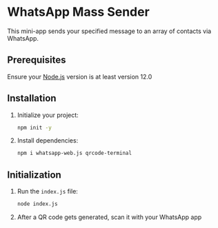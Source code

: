 # WhatsApp Mass Sender

This mini-app sends your specified message to an array of contacts via WhatsApp.

## Prerequisites
Ensure your [Node.js](https://nodejs.org/en/) version is at least version 12.0 

## Installation

1. Initialize your project:
    ```bash
    npm init -y
    ```
2. Install dependencies:
    ```bash
    npm i whatsapp-web.js qrcode-terminal
    ```

## Initialization

1. Run the `index.js` file:
    ```bash
    node index.js
    ```
2. After a QR code gets generated, scan it with your WhatsApp app